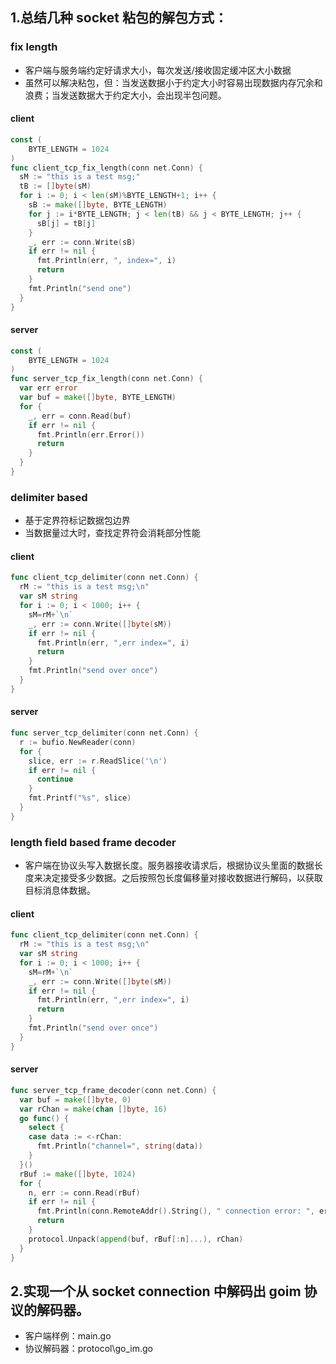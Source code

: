 ## 1.总结几种 socket 粘包的解包方式：

### fix length

- 客户端与服务端约定好请求大小，每次发送/接收固定缓冲区大小数据
- 虽然可以解决粘包，但：当发送数据小于约定大小时容易出现数据内存冗余和浪费；当发送数据大于约定大小，会出现半包问题。

#### client

```go
const (
    BYTE_LENGTH = 1024
)
func client_tcp_fix_length(conn net.Conn) {
  sM := "this is a test msg;"
  tB := []byte(sM)
  for i := 0; i < len(sM)%BYTE_LENGTH+1; i++ {
    sB := make([]byte, BYTE_LENGTH)
    for j := i*BYTE_LENGTH; j < len(tB) && j < BYTE_LENGTH; j++ {
      sB[j] = tB[j]
    }
    _, err := conn.Write(sB)
    if err != nil {
      fmt.Println(err, ", index=", i)
      return
    }
    fmt.Println("send one")
  }
}
```

#### server

```go
const (
    BYTE_LENGTH = 1024
)
func server_tcp_fix_length(conn net.Conn) {
  var err error
  var buf = make([]byte, BYTE_LENGTH)
  for {
    _, err = conn.Read(buf)
    if err != nil {
      fmt.Println(err.Error())
      return
    }
  }
}
```

### delimiter based

- 基于定界符标记数据包边界
- 当数据量过大时，查找定界符会消耗部分性能

#### client

```go
func client_tcp_delimiter(conn net.Conn) {
  rM := "this is a test msg;\n"
  var sM string
  for i := 0; i < 1000; i++ {
    sM=rM+`\n`
    _, err := conn.Write([]byte(sM))
    if err != nil {
      fmt.Println(err, ",err index=", i)
      return
    }
    fmt.Println("send over once")
  }
}
```

#### server

```go
func server_tcp_delimiter(conn net.Conn) {
  r := bufio.NewReader(conn)
  for {
    slice, err := r.ReadSlice('\n')
    if err != nil {
      continue
    }
    fmt.Printf("%s", slice)
  }
}
```

### length field based frame decoder

- 客户端在协议头写入数据长度。服务器接收请求后，根据协议头里面的数据长度来决定接受多少数据。之后按照包长度偏移量对接收数据进行解码，以获取目标消息体数据。

#### client

```go
func client_tcp_delimiter(conn net.Conn) {
  rM := "this is a test msg;\n"
  var sM string
  for i := 0; i < 1000; i++ {
    sM=rM+`\n`
    _, err := conn.Write([]byte(sM))
    if err != nil {
      fmt.Println(err, ",err index=", i)
      return
    }
    fmt.Println("send over once")
  }
}
```

#### server

```go
func server_tcp_frame_decoder(conn net.Conn) {
  var buf = make([]byte, 0)
  var rChan = make(chan []byte, 16)
  go func() {
    select {
    case data := <-rChan:
      fmt.Println("channel=", string(data))
    }
  }()
  rBuf := make([]byte, 1024)
  for {
    n, err := conn.Read(rBuf)
    if err != nil {
      fmt.Println(conn.RemoteAddr().String(), " connection error: ", err.Error())
      return
    }
    protocol.Unpack(append(buf, rBuf[:n]...), rChan)
  }
}
```

## 2.实现一个从 socket connection 中解码出 goim 协议的解码器。

- 客户端样例：main.go
- 协议解码器：protocol\go_im.go